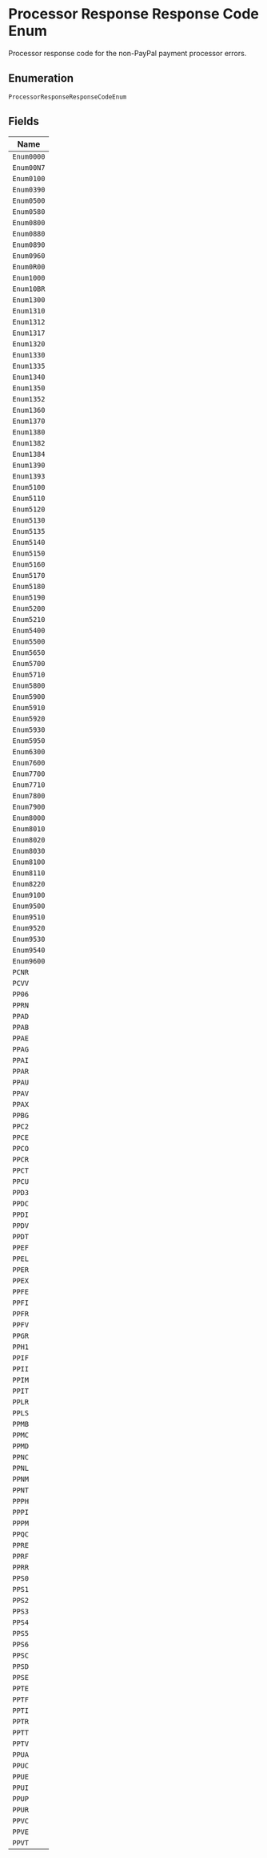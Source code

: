 
# Processor Response Response Code Enum

Processor response code for the non-PayPal payment processor errors.

## Enumeration

`ProcessorResponseResponseCodeEnum`

## Fields

| Name |
|  --- |
| `Enum0000` |
| `Enum00N7` |
| `Enum0100` |
| `Enum0390` |
| `Enum0500` |
| `Enum0580` |
| `Enum0800` |
| `Enum0880` |
| `Enum0890` |
| `Enum0960` |
| `Enum0R00` |
| `Enum1000` |
| `Enum10BR` |
| `Enum1300` |
| `Enum1310` |
| `Enum1312` |
| `Enum1317` |
| `Enum1320` |
| `Enum1330` |
| `Enum1335` |
| `Enum1340` |
| `Enum1350` |
| `Enum1352` |
| `Enum1360` |
| `Enum1370` |
| `Enum1380` |
| `Enum1382` |
| `Enum1384` |
| `Enum1390` |
| `Enum1393` |
| `Enum5100` |
| `Enum5110` |
| `Enum5120` |
| `Enum5130` |
| `Enum5135` |
| `Enum5140` |
| `Enum5150` |
| `Enum5160` |
| `Enum5170` |
| `Enum5180` |
| `Enum5190` |
| `Enum5200` |
| `Enum5210` |
| `Enum5400` |
| `Enum5500` |
| `Enum5650` |
| `Enum5700` |
| `Enum5710` |
| `Enum5800` |
| `Enum5900` |
| `Enum5910` |
| `Enum5920` |
| `Enum5930` |
| `Enum5950` |
| `Enum6300` |
| `Enum7600` |
| `Enum7700` |
| `Enum7710` |
| `Enum7800` |
| `Enum7900` |
| `Enum8000` |
| `Enum8010` |
| `Enum8020` |
| `Enum8030` |
| `Enum8100` |
| `Enum8110` |
| `Enum8220` |
| `Enum9100` |
| `Enum9500` |
| `Enum9510` |
| `Enum9520` |
| `Enum9530` |
| `Enum9540` |
| `Enum9600` |
| `PCNR` |
| `PCVV` |
| `PP06` |
| `PPRN` |
| `PPAD` |
| `PPAB` |
| `PPAE` |
| `PPAG` |
| `PPAI` |
| `PPAR` |
| `PPAU` |
| `PPAV` |
| `PPAX` |
| `PPBG` |
| `PPC2` |
| `PPCE` |
| `PPCO` |
| `PPCR` |
| `PPCT` |
| `PPCU` |
| `PPD3` |
| `PPDC` |
| `PPDI` |
| `PPDV` |
| `PPDT` |
| `PPEF` |
| `PPEL` |
| `PPER` |
| `PPEX` |
| `PPFE` |
| `PPFI` |
| `PPFR` |
| `PPFV` |
| `PPGR` |
| `PPH1` |
| `PPIF` |
| `PPII` |
| `PPIM` |
| `PPIT` |
| `PPLR` |
| `PPLS` |
| `PPMB` |
| `PPMC` |
| `PPMD` |
| `PPNC` |
| `PPNL` |
| `PPNM` |
| `PPNT` |
| `PPPH` |
| `PPPI` |
| `PPPM` |
| `PPQC` |
| `PPRE` |
| `PPRF` |
| `PPRR` |
| `PPS0` |
| `PPS1` |
| `PPS2` |
| `PPS3` |
| `PPS4` |
| `PPS5` |
| `PPS6` |
| `PPSC` |
| `PPSD` |
| `PPSE` |
| `PPTE` |
| `PPTF` |
| `PPTI` |
| `PPTR` |
| `PPTT` |
| `PPTV` |
| `PPUA` |
| `PPUC` |
| `PPUE` |
| `PPUI` |
| `PPUP` |
| `PPUR` |
| `PPVC` |
| `PPVE` |
| `PPVT` |


